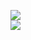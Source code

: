 [![](https://img.shields.io/badge/Made%20With-Github%20Spray-lightgrey.svg?style=for-the-badge&logo=github)](https://github.com/Annihil/github-spray#26428)  
[![](https://i.imgur.com/2DrTn0Z.gif)](https://github.com/Annihil/github-spray)